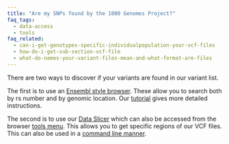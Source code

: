 ```yaml
---
title: "Are my SNPs found by the 1000 Genomes Project?"
faq_tags:
  - data-access
  - tools
faq_related:
  - can-i-get-genotypes-specific-individualpopulation-your-vcf-files
  - how-do-i-get-sub-section-vcf-file
  - what-do-names-your-variant-files-mean-and-what-format-are-files
---
```

                    
There are two ways to discover if your variants are found in our variant list.

The first is to use an [Ensembl style browser](/1000-genomes-browsers). These allow you to search both by rs number and by genomic location. Our [tutorial](ftp://ftp.1000genomes.ebi.ac.uk/vol1/ftp/technical/browser/1000genomes_browser_main_project_20110521/The_1000_Genomes_Browser_Tutorial.ensembl_65.doc) gives more detailed instructions. 

The second is to use our [Data Slicer](http://www.1000genomes.org/data-slicer) which can also be accessed from the browser [tools menu](http://browser.1000genomes.org/tools.html).  This allows you to get specific regions of our VCF files. This can also be used in a [command line manner](http://www.1000genomes.org/faq/how-do-i-get-sub-section-vcf-file).
